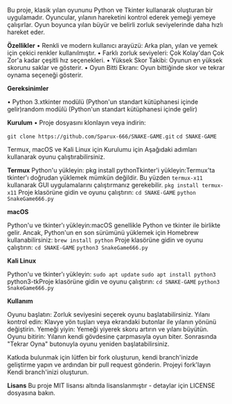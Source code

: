 Bu proje, klasik yılan oyununu Python ve Tkinter kullanarak oluşturan bir uygulamadır. Oyuncular, yılanın hareketini kontrol ederek yemeği yemeye çalışırlar. Oyun boyunca yılan büyür ve belirli zorluk seviyelerinde daha hızlı hareket eder.

**Özellikler**
• Renkli ve modern kullanıcı arayüzü: Arka plan, yılan ve yemek için çekici renkler kullanılmıştır.
• Farklı zorluk seviyeleri: Çok Kolay'dan Çok Zor'a kadar çeşitli hız seçenekleri.
• Yüksek Skor Takibi: Oyunun en yüksek skorunu saklar ve gösterir.
• Oyun Bitti Ekranı: Oyun bittiğinde skor ve tekrar oynama seçeneği gösterir.

**Gereksinimler**

• Python 3.xtkinter modülü (Python'un standart kütüphanesi içinde gelir)random modülü (Python'un standart kütüphanesi içinde gelir)

**Kurulum**
• Proje dosyasını klonlayın veya indirin:

`git clone https://github.com/Sparux-666/SNAKE-GAME.git`
`cd SNAKE-GAME`

Termux, macOS ve Kali Linux için Kurulumu için Aşağıdaki adımları kullanarak oyunu çalıştırabilirsiniz.

**Termux**
Python'u yükleyin: pkg install pythonTkinter'i yükleyin:Termux'ta tkinter'ı doğrudan yüklemek mümkün değildir. Bu yüzden `termux-x11` kullanarak GUI uygulamalarını çalıştırmanız gerekebilir.
`pkg install termux-x11` Proje klasörüne gidin ve oyunu çalıştırın:
`cd SNAKE-GAME`
`python SnakeGame666.py`

**macOS**

Python'u ve tkinter'ı yükleyin:macOS genellikle Python ve tkinter ile birlikte gelir. Ancak, Python'un en son sürümünü yüklemek için Homebrew kullanabilirsiniz: 
`brew install python` Proje klasörüne gidin ve oyunu çalıştırın: `cd SNAKE-GAME`
`python3 SnakeGame666.py`

**Kali Linux**

Python'u ve tkinter'ı yükleyin:
`sudo apt update`
`sudo apt install python3` python3-tkProje klasörüne gidin ve oyunu çalıştırın: `cd SNAKE-GAME`
`python3 SnakeGame666.py`

**Kullanım**

Oyunu başlatın: Zorluk seviyesini seçerek oyunu başlatabilirsiniz.
Yılanı kontrol edin: Klavye yön tuşları veya ekrandaki butonlar ile yılanın yönünü değiştirin.
Yemeği yiyin: Yemeği yiyerek skoru artırın ve yılanı büyütün.
Oyunu bitirin: Yılanın kendi gövdesine çarpmasıyla oyun biter. 
Sonrasında "Tekrar Oyna" butonuyla oyunu yeniden başlatabilirsiniz.

Katkıda bulunmak için lütfen bir fork oluşturun, kendi branch'inizde geliştirme yapın ve ardından bir pull request gönderin. Projeyi fork'layın Kendi branch'inizi oluşturun.

**Lisans**
Bu proje MIT lisansı altında lisanslanmıştır - detaylar için LICENSE dosyasına bakın.
